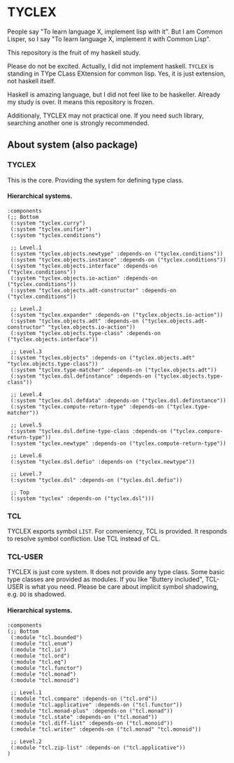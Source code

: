 # TYCLEX
People say "To learn language X, implement lisp with it".
But I am Common Lisper, so I say "To learn language X, implement it with Common Lisp".

This repository is the fruit of my haskell study.

Please do not be excited.
Actually, I did not implement haskell.
`TYCLEX` is standing in TYpe CLass EXtension for common lisp.
Yes, it is just extension, not haskell itself.

Haskell is amazing language, but I did not feel like to be haskeller.
Already my study is over.
It means this repository is frozen.

Additionaly, TYCLEX may not practical one.
If you need such library, searching another one is strongly recommended.

## About system (also package)
### TYCLEX
This is the core.
Providing the system for defining type class.

#### Hierarchical systems.

```
:components
(;; Bottom
 (:system "tyclex.curry")
 (:system "tyclex.unifier")
 (:system "tyclex.conditions")

 ;; Level.1
 (:system "tyclex.objects.newtype" :depends-on ("tyclex.conditions"))
 (:system "tyclex.objects.instance" :depends-on ("tyclex.conditions"))
 (:system "tyclex.objects.interface" :depends-on ("tyclex.conditions"))
 (:system "tyclex.objects.io-action" :depends-on ("tyclex.conditions"))
 (:system "tyclex.objects.adt-constructor" :depends-on ("tyclex.conditions"))

 ;; Level.2
 (:system "tyclex.expander" :depends-on ("tyclex.objects.io-action"))
 (:system "tyclex.objects.adt" :depends-on ("tyclex.objects.adt-constructor" "tyclex.objects.io-action"))
 (:system "tyclex.objects.type-class" :depends-on ("tyclex.objects.interface"))

 ;; Level.3
 (:system "tyclex.objects" :depends-on ("tyclex.objects.adt" "tyclex.objects.type-class"))
 (:system "tyclex.type-matcher" :depends-on ("tyclex.objects.adt"))
 (:system "tyclex.dsl.definstance" :depends-on ("tyclex.objects.type-class"))

 ;; Level.4
 (:system "tyclex.dsl.defdata" :depends-on ("tyclex.dsl.definstance"))
 (:system "tyclex.compute-return-type" :depends-on ("tyclex.type-matcher"))

 ;; Level.5
 (:system "tyclex.dsl.define-type-class :depends-on ("tyclex.compure-return-type"))
 (:system "tyclex.newtype" :depends-on ("tyclex.compute-return-type"))

 ;; Level.6
 (:system "tyclex.dsl.defio" :depends-on ("tyclex.newtype"))

 ;; Level.7
 (:system "tyclex.dsl" :depends-on ("tyclex.dsl.defio"))

 ;; Top
 (:system "tyclex" :depends-on ("tyclex.dsl")))
```

### TCL
TYCLEX exports symbol `LIST`.
For conveniency, TCL is provided.
It responds to resolve symbol confliction.
Use TCL instead of CL.

### TCL-USER
TYCLEX is just core system.
It does not provide any type class.
Some basic type classes are provided as modules.
If you like "Buttery included", TCL-USER is what you need.
Please be care about implicit symbol shadowing, e.g. `DO` is shadowed.

#### Hierarchical systems.
```
:components
(;; Bottom
 (:module "tcl.bounded")
 (:module "tcl.enum")
 (:module "tcl.io")
 (:module "tcl.ord")
 (:module "tcl.eq")
 (:module "tcl.functor")
 (:module "tcl.monad")
 (:module "tcl.monoid")

 ;; Level.1
 (:module "tcl.compare" :depends-on ("tcl.ord"))
 (:module "tcl.applicative" :depends-on ("tcl.functor"))
 (:module "tcl.monad-plus" :depends-on ("tcl.monad"))
 (:module "tcl.state" :depends-on ("tcl.monad"))
 (:module "tcl.diff-list" :depends-on ("tcl.monoid"))
 (:module "tcl.writer" :depends-on ("tcl.monad" "tcl.monoid"))

 ;; Level.2
 (:module "tcl.zip-list" :depends-on ("tcl.applicative"))
)
```
